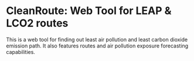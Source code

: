 # CleanRoute: Web Tool for LEAP & LCO2 routes
This is a web tool for finding out least air pollution and least carbon dioxide emission path. It also features routes and air pollution exposure forecasting capabilities. 
